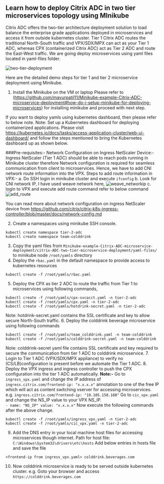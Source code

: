 ## Learn how to deploy Citrix ADC in two tier microservices topology using MInikube


Citrix ADC offers the two-tier architecture deployment solution to load balance the enterprise grade applications deployed in microservices and access it from outside kubernetes cluster. Tier 1 Citrix ADC routes the traditional North-South traffic and VPX/SDX/MPX can act as your Tier 1 ADC, whereas CPX (containerized Citrix ADC) act as Tier 2 ADC and route the East-West traffic. We are going deploy microservices using yaml files located in yaml-files folder.

![two-tier-deployment](https://user-images.githubusercontent.com/42699135/53289454-1e1b5d80-37bc-11e9-9a53-08e7bcbc646b.PNG)

Here are the detailed demo steps for tier 1 and tier 2 microservice deployment using Minikube.
1. Install the Minikube on the VM or laptop
Please refer to (https://github.com/mayurpatil11/Minikube-example-Citrix-ADC-microservice-deployment#how-do-i-setup-minikube-for-deploying-microservices) for installing minikube and proceed with next step.

If you want to deploy yamls using kubernetes dashboard, then please refer to below note.
Note:
Set up a Kubernetes dashboard for deploying containerized applications.
Please visit https://kubernetes.io/docs/tasks/access-application-cluster/web-ui-dashboard/ and follow the steps mentioned to bring the Kubernetes dashboard up as shown below.

###Pre-requisites:-
Network Configuration on Ingress NetScaler Device:-
Ingress NetScaler (Tier 1 ADC) should be able to reach pods running in Minikube cluster therefore Network configuration is required for seamless communication from client to microservices. Hence, we have to add CNI network route information into the VPX. 
Steps to add route information in VPX:-
a. Do SSH login in minikube cluster and execute ``ifconfig``
b. Look for CNI network IP, I have used weave network here,
![weave_networkip](https://user-images.githubusercontent.com/42699135/53314538-d9d7ac80-38e4-11e9-80ae-ba516a2058e5.PNG)
c. login to VPX and execute add route command refer to below command
![add_route](https://user-images.githubusercontent.com/42699135/53314608-4a7ec900-38e5-11e9-9778-58646935df58.PNG)

You can read more about network configuration on ingress NetScaler device from https://github.com/citrix/citrix-k8s-ingress-controller/blob/master/docs/network-config.md

  
2. Create a namespaces using minikube SSH console.
```
kubectl create namespace tier-2-adc
kubectl create namespace team-colddrink
```
3. Copy the yaml files from ``Minikube-example-Citrix-ADC-microservice-deployment/citrix-ADC-two-tier-microservice-deployment/yaml-files/`` to minikube node ``/root/yamls`` directory
4. Deploy the ``rbac.yaml`` in the default namespace to provide access to kubernetes resources
```
kubectl create -f /root/yamls/rbac.yaml 
```
5. Deploy the CPX as tier 2 ADC to route the traffic from Tier 1 to microservices using following commands,

```
kubectl create -f /root/yamls/cpx-svcacct.yaml -n tier-2-adc
kubectl create -f /root/yamls/cpx.yaml -n tier-2-adc
kubectl create -f /root/yamls/hotdrink-secret.yaml -n tier-2-adc
```
Note: hotdrink-secret.yaml contains the SSL certificate and key to allow secure North-South traffic.
6. Deploy the colddrink beverage microservice using following commands
```
kubectl create -f /root/yamls/team_colddrink.yaml -n team-colddrink
kubectl create -f /root/yamls/colddrink-secret.yaml -n team-colddrink
```
Note: colddrink-secret yaml file contains SSL certificate and key required to secure the communication from tier 1 ADC to colddrink microservice.
7. Login to Tier 1 ADC (VPX/SDX/MPX appliance) to verify no (CS/LB)configuration is present before we automate the Tier 1 ADC.
8. Deploy the VPX ingress and ingress controller to push the CPX configuration into the tier 1 ADC automatically.
**Note:-** 
Go to ``ingress_vpx.yaml`` and change the IP address of ``ingress.citrix.com/frontend-ip: "x.x.x.x"`` annotation to one of the free IP which will act as content switching vserver for accessing microservices.
e.g. ``ingress.citrix.com/frontend-ip: "10.105.158.160"``
Go to ``cic_vpx.yaml`` and change the NS_IP value to your VPX NS_IP.         
``- name: "NS_IP"
  value: "x.x.x.x"``
Now execute the following commands after the above change.
```
kubectl create -f /root/yamls/ingress_vpx.yaml -n tier-2-adc
kubectl create -f /root/yamls/cic_vpx.yaml -n tier-2-adc
```
9. Add the DNS entry in your local machine host files for accessing microservices though internet.
Path for host file: ``C:\Windows\System32\drivers\etc\hosts``
Add below entries in hosts file and save the file

```
<frontend-ip from ingress_vpx.yaml> colddrink.beverages.com
```
10. Now colddrink microservice is ready to be served outside kubernetes cluster.
e.g. Goto your browser and access ``https://colddrink.beverages.com``
